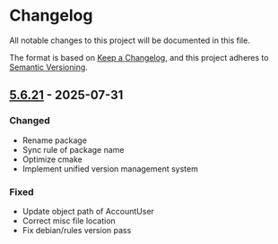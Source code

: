 # Changelog

All notable changes to this project will be documented in this file.

The format is based on [Keep a Changelog](https://keepachangelog.com/en/1.0.0/),
and this project adheres to [Semantic Versioning](https://semver.org/spec/v2.0.0.html).

## [5.6.21] - 2025-07-31

### Changed

- Rename package
- Sync rule of package name
- Optimize cmake
- Implement unified version management system

### Fixed

- Update object path of AccountUser
- Correct misc file location
- Fix debian/rules version pass

[5.6.21]: https://github.com/linuxdeepin/dtksystemsettings/compare/5.6.20..5.6.21

<!-- generated by git-cliff -->
